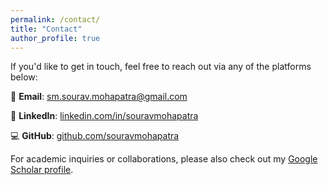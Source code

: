 ```yaml
---
permalink: /contact/
title: "Contact"
author_profile: true
---
```


If you'd like to get in touch, feel free to reach out via any of the platforms below:

📧 **Email**: [sm.sourav.mohapatra@gmail.com](mailto:sm.sourav.mohapatra@gmail.com)

💼 **LinkedIn**: [linkedin.com/in/souravmohapatra](https://linkedin.com/in/souravmohapatra)

💻 **GitHub**: [github.com/souravmohapatra](https://github.com/souravmohapatra)

For academic inquiries or collaborations, please also check out my [Google Scholar profile](https://scholar.google.com/citations?user=9c6V7nwAAAAJ&hl=en).

